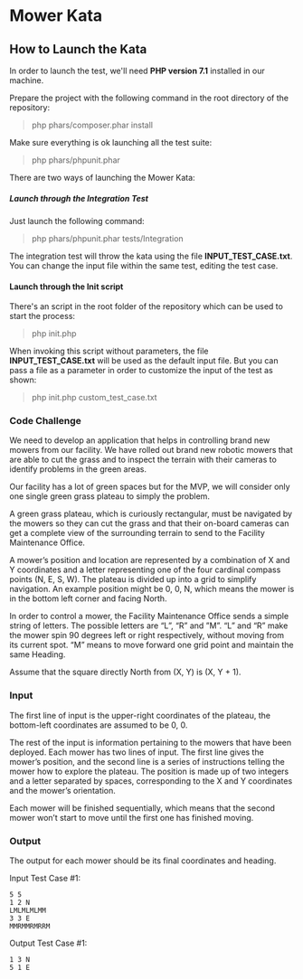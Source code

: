# Mower Kata

## How to Launch the Kata

In order to launch the test, we'll need **PHP version 7.1** installed in our machine.

Prepare the project with the following command in the root directory of the repository:

> php phars/composer.phar install

Make sure everything is ok launching all the test suite:

> php phars/phpunit.phar

There are two ways of launching the Mower Kata:

##### Launch through the Integration Test

Just launch the following command:

> php phars/phpunit.phar tests/Integration

The integration test will throw the kata using the file **INPUT_TEST_CASE.txt**. You
can change the input file within the same test, editing the test case.

#### Launch through the Init script

There's an script in the root folder of the repository which can be used to start the process:

> php init.php

When invoking this script without parameters, the file **INPUT_TEST_CASE.txt** will
be used as the default input file. But you can pass a file as a parameter in order to customize the
input of the test as shown:

> php init.php custom_test_case.txt

### Code Challenge

We need to develop an application that helps in controlling brand new mowers from our facility.
We have rolled out brand new robotic mowers that are able to cut the grass and to inspect
the terrain with their cameras to identify problems in the green areas.

Our facility has a lot of green spaces but for the MVP, we will consider only one
single green grass plateau to simply the problem.

A green grass plateau, which is curiously rectangular, must be navigated by the mowers so
they can cut the grass and that their on-board cameras can get a complete view of the
surrounding terrain to send to the Facility Maintenance Office.

A mower’s position and location are represented by a combination of X and Y coordinates
and a letter representing one of the four cardinal compass points (N, E, S, W). The plateau
is divided up into a grid to simplify navigation. An example position might be 0, 0, N, which
means the mower is in the bottom left corner and facing North.

In order to control a mower, the Facility Maintenance Office sends a simple string of letters. The
possible letters are “L”, “R” and ”M”. “L” and “R” make the mower spin 90 degrees left or
right respectively, without moving from its current spot. “M” means to move forward one
grid point and maintain the same Heading.

Assume that the square directly North from (X, Y) is (X, Y + 1).

### Input

The first line of input is the upper-right coordinates of the plateau, the bottom-left
coordinates are assumed to be 0, 0.

The rest of the input is information pertaining to the mowers that have been deployed.
Each mower has two lines of input. The first line gives the mower’s position, and the
second line is a series of instructions telling the mower how to explore the plateau. The
position is made up of two integers and a letter separated by spaces, corresponding to the
X and Y coordinates and the mower’s orientation.

Each mower will be finished sequentially, which means that the second mower won’t start
to move until the first one has finished moving.

### Output

The output for each mower should be its final coordinates and heading.

Input Test Case #1:

```
5 5
1 2 N
LMLMLMLMM
3 3 E
MMRMMRMRRM
```

Output Test Case #1:

```
1 3 N
5 1 E
```

